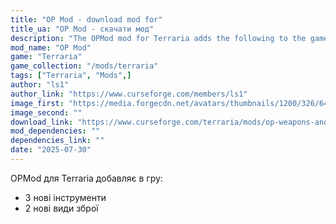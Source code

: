 ```yaml
---
title: "OP Mod - download mod for"
title_ua: "OP Mod - скачати мод"
description: "The OPMod mod for Terraria adds the following to the game: 3 new tools and 2 new types of weapons"
mod_name: "OP Mod"
game: "Terraria"
game_collection: "/mods/terraria"
tags: ["Terraria", "Mods",]
author: "ls1"
author_link: "https://www.curseforge.com/members/ls1"
image_first: "https://media.forgecdn.net/avatars/thumbnails/1200/326/64/64/638776937710383411.png"
image_second: ""
download_link: "https://www.curseforge.com/terraria/mods/op-weapons-and-tools/files/all?page=1&amp;pageSize=20"
mod_dependencies: ""
dependencies_link: ""
date: "2025-07-30"
---
```


OPMod для Terraria добавляє в гру:
- 3 нові інструменти
- 2 нові види зброї